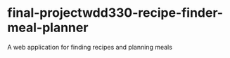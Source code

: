 # final-projectwdd330-recipe-finder-meal-planner
A web application for finding recipes and planning meals
